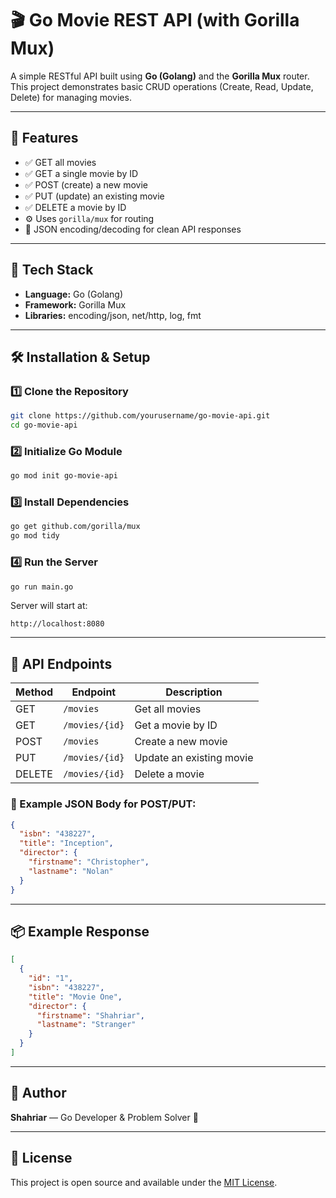 # 🎬 Go Movie REST API (with Gorilla Mux)

A simple RESTful API built using **Go (Golang)** and the **Gorilla Mux** router.  
This project demonstrates basic CRUD operations (Create, Read, Update, Delete) for managing movies.

---

## 🚀 Features
- ✅ GET all movies
- ✅ GET a single movie by ID
- ✅ POST (create) a new movie
- ✅ PUT (update) an existing movie
- ✅ DELETE a movie by ID
- ⚙️ Uses `gorilla/mux` for routing
- 🧠 JSON encoding/decoding for clean API responses

---

## 🧩 Tech Stack
- **Language:** Go (Golang)
- **Framework:** Gorilla Mux
- **Libraries:** encoding/json, net/http, log, fmt

---

## 🛠️ Installation & Setup

### 1️⃣ Clone the Repository
```bash
git clone https://github.com/yourusername/go-movie-api.git
cd go-movie-api
```

### 2️⃣ Initialize Go Module
```bash
go mod init go-movie-api
```

### 3️⃣ Install Dependencies
```bash
go get github.com/gorilla/mux
go mod tidy
```

### 4️⃣ Run the Server
```bash
go run main.go
```

Server will start at:
```
http://localhost:8080
```

---

## 🧠 API Endpoints

| Method | Endpoint | Description |
|--------|-----------|-------------|
| GET | `/movies` | Get all movies |
| GET | `/movies/{id}` | Get a movie by ID |
| POST | `/movies` | Create a new movie |
| PUT | `/movies/{id}` | Update an existing movie |
| DELETE | `/movies/{id}` | Delete a movie |

### 🧾 Example JSON Body for POST/PUT:
```json
{
  "isbn": "438227",
  "title": "Inception",
  "director": {
    "firstname": "Christopher",
    "lastname": "Nolan"
  }
}
```

---

## 📦 Example Response
```json
[
  {
    "id": "1",
    "isbn": "438227",
    "title": "Movie One",
    "director": {
      "firstname": "Shahriar",
      "lastname": "Stranger"
    }
  }
]
```

---

## 🧠 Author
**Shahriar** — Go Developer & Problem Solver 🚀

---

## 🪪 License
This project is open source and available under the [MIT License](LICENSE).

